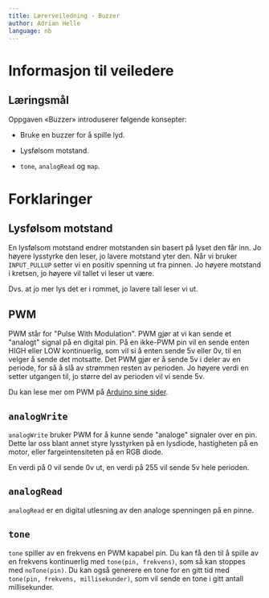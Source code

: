 ```yaml
---
title: Lærerveiledning - Buzzer
author: Adrian Helle
language: nb
---
```



# Informasjon til veiledere

## Læringsmål

Oppgaven «Buzzer» introduserer følgende konsepter:

+ Bruke en buzzer for å spille lyd.

+ Lysfølsom motstand.

+ `tone`, `analogRead` og `map`.


# Forklaringer

## Lysfølsom motstand

En lysfølsom motstand endrer motstanden sin basert på lyset den får inn. Jo
høyere lysstyrke den leser, jo lavere motstand yter den. Når vi bruker
`INPUT_PULLUP` setter vi en positiv spenning ut fra pinnen. Jo høyere motstand i
kretsen, jo høyere vil tallet vi leser ut være.

Dvs. at jo mer lys det er i rommet, jo lavere tall leser vi ut.

## PWM

PWM står for "Pulse With Modulation". PWM gjør at vi kan sende et "analogt"
signal på en digital pin. På en ikke-PWM pin vil en sende enten HIGH eller LOW
kontinuerlig, som vil si å enten sende 5v eller 0v, til en velger å sende det
motsatte. Det PWM gjør er å sende 5v i deler av en periode, for så å slå av
strømmen resten av perioden. Jo høyere verdi en setter utgangen til, jo større
del av perioden vil vi sende 5v.

Du kan lese mer om PWM på [Arduino sine
sider](https://www.arduino.cc/en/Tutorial/PWM).

## `analogWrite`

`analogWrite` bruker PWM for å kunne sende "analoge" signaler over en pin. Dette
lar oss blant annet styre lysstyrken på en lysdiode, hastigheten på en motor,
eller fargeintensiteten på en RGB diode.

En verdi på 0 vil sende 0v ut, en verdi på 255 vil sende 5v hele perioden.

## `analogRead`

`analogRead` er en digital utlesning av den analoge spenningen på en pinne.

## `tone`

`tone` spiller av en frekvens en PWM kapabel pin. Du kan få den til å spille av
en frekvens kontinuerlig med `tone(pin, frekvens)`, som så kan stoppes med
`noTone(pin)`. Du kan også generere en tone for en gitt tid med `tone(pin,
frekvens, millisekunder)`, som vil sende en tone i gitt antall millisekunder.

